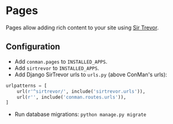# Pages

Pages allow adding rich content to your site using [Sir Trevor](https://madebymany.github.io/sir-trevor-js/).

## Configuration

* Add `conman.pages` to `INSTALLED_APPS`.
* Add `sirtrevor` to `INSTALLED_APPS`.
* Add Django SirTrevor urls to `urls.py` (above ConMan's urls):

```python
urlpatterns = [
    url(r'^sirtrevor/', include('sirtrevor.urls')),
    url(r'', include('conman.routes.urls')),
]
```

* Run database migrations: `python manage.py migrate`
